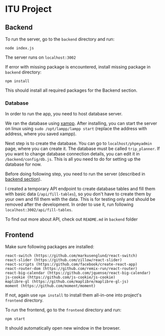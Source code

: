 # ITU Project

## Backend

To run the server, go to the `backend` directory and run:
```
node index.js
```
The server runs on `localhost:3002`

If error with missing package is encountered, install missing package in `backend` directory:
```
npm install
```
This should install all required packages for the Backend section.

### Database

In order to run the app, you need to host database server.

We ran the database using [xampp](https://www.apachefriends.org/download.html).
After installing, you can start the server on linux using
`sudo /opt/lampp/lampp start` (replace the address with address, where you
saved xampp).

Next step is to create the database. You can go to
```localhost/phpmyadmin``` page, where you can create it. The database
must be called `trip_planner`. If you want to change database connection
details, you can edit it in `/backend/config/db.js`. This is all you need to do
for setting up the database for now.

Before doing following step, you need to run the server (described in
[backend section](#backend)).

I created a temporary API endpoint to create database tables and fill them with
basic data (`/api/fill-tables`), so you don't have to create them by your own
and fill them with the data. This is for testing only and should be removed
after the development. In order to use it, run following ```localhost:3002/api/fill-tables```.

To find out more about API, check out `README.md` in `backend` folder

## Frontend

Make sure following packages are installed:
```
react-switch (https://github.com/markusenglund/react-switch)
react-slider (https://github.com/zillow/react-slider)
react-scripts (https://github.com/facebook/create-react-app)
react-router-dom (https://github.com/remix-run/react-router)
react-big-calendar (https://github.com/jquense/react-big-calendar)
js-cookie (https://github.com/js-cookie/js-cookie)
maplibre-gl (https://github.com/maplibre/maplibre-gl-js)
moment (https://github.com/moment/moment)
```

If not, again use `npm install` to install them all-in-one into project's `frontend` directory.

To run the frontend, go to the `frontend` directory and run:
```
npm start
```
It should automatically open new window in the browser.
